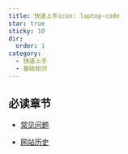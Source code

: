 ```yaml
---
title: 快速上手icon: laptop-code
star: true
sticky: 10
dir:
  order: 1
category:
  - 快速上手
  - 基础知识
---
```


<VPBanner
    title="UJava"
    content="如果您没有架构经验，可先从设计模式开始~"
    logo="./light.svg"
    :actions='[
        {
            text: "设计模式",
            link:"/design/",
        },
    ]'
/>


## 必读章节

- [常见问题](faq.md)

- [网站历史](history.md)

